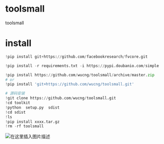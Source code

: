 # toolsmall
toolsmall

# install
```py
!pip install git+https://github.com/facebookresearch/fvcore.git

!pip install -r requirements.txt -i https://pypi.doubanio.com/simple

!pip install https://github.com/wucng/toolsmall/archive/master.zip
# or
!pip install 'git+https://github.com/wucng/toolsmall.git'

# 源码安装
!git clone https://github.com/wucng/toolsmall.git
!cd toolkit
!python  setup.py  sdist
!cd sdist
!ls
!pip install xxxx.tar.gz
!rm -rf toolsmall
```


![在这里插入图片描述](https://img-blog.csdnimg.cn/20200611093408466.png?x-oss-process=image/watermark,type_ZmFuZ3poZW5naGVpdGk,shadow_10,text_aHR0cHM6Ly9ibG9nLmNzZG4ubmV0L3djNzgxNzA4MjQ5,size_16,color_FFFFFF,t_70)

